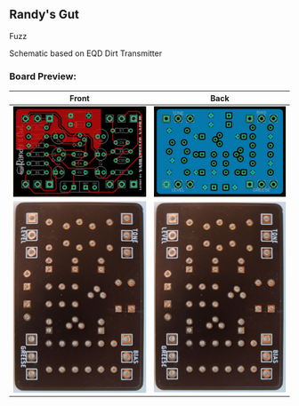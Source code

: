 ## Randy's Gut

Fuzz

Schematic based on EQD Dirt Transmitter

### Board Preview: 

Front             |  Back
:-------------------------:|:-------------------------:
<img src="Randys_Gut_Front.png?raw=true">  |  <img src="Randys_Gut_Back.png?raw=true">
<img src="Randys_picb.jpg?raw=true">  |  <img src="Randys_picb.jpg?raw=true">